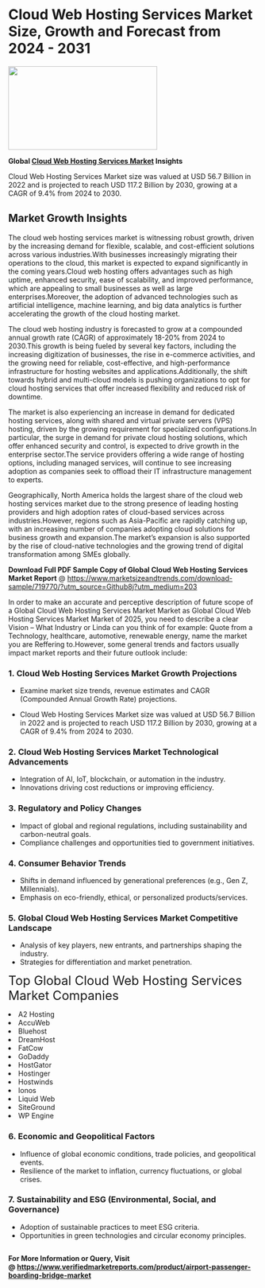 <H1>Cloud Web Hosting Services Market Size, Growth and Forecast from 2024 - 2031</H1><img class="aligncenter size-medium wp-image-584254" src="https://thirdeyenews.in/wp-content/uploads/2024/09/Global-Market-Research-300x168.jpeg" alt="" width="300" height="168" /><p><strong>Global&nbsp;<a href="https://www.marketsizeandtrends.com/download-sample/719770/?utm_source=Github8j?utm_medium=203">Cloud Web Hosting Services Market</a> Insights</strong></p><p>Cloud Web Hosting Services Market size was valued at USD 56.7 Billion in 2022 and is projected to reach USD 117.2 Billion by 2030, growing at a CAGR of 9.4% from 2024 to 2030.</p><p><h2>Market Growth Insights</h2> <p>The cloud web hosting services market is witnessing robust growth, driven by the increasing demand for flexible, scalable, and cost-efficient solutions across various industries.With businesses increasingly migrating their operations to the cloud, this market is expected to expand significantly in the coming years.Cloud web hosting offers advantages such as high uptime, enhanced security, ease of scalability, and improved performance, which are appealing to small businesses as well as large enterprises.Moreover, the adoption of advanced technologies such as artificial intelligence, machine learning, and big data analytics is further accelerating the growth of the cloud hosting market.</p> <p>The cloud web hosting industry is forecasted to grow at a compounded annual growth rate (CAGR) of approximately 18-20% from 2024 to 2030.This growth is being fueled by several key factors, including the increasing digitization of businesses, the rise in e-commerce activities, and the growing need for reliable, cost-effective, and high-performance infrastructure for hosting websites and applications.Additionally, the shift towards hybrid and multi-cloud models is pushing organizations to opt for cloud hosting services that offer increased flexibility and reduced risk of downtime.</p> <p>The market is also experiencing an increase in demand for dedicated hosting services, along with shared and virtual private servers (VPS) hosting, driven by the growing requirement for specialized configurations.In particular, the surge in demand for private cloud hosting solutions, which offer enhanced security and control, is expected to drive growth in the enterprise sector.The service providers offering a wide range of hosting options, including managed services, will continue to see increasing adoption as companies seek to offload their IT infrastructure management to experts.</p> <p>Geographically, North America holds the largest share of the cloud web hosting services market due to the strong presence of leading hosting providers and high adoption rates of cloud-based services across industries.However, regions such as Asia-Pacific are rapidly catching up, with an increasing number of companies adopting cloud solutions for business growth and expansion.The market’s expansion is also supported by the rise of cloud-native technologies and the growing trend of digital transformation among SMEs globally.</p> <p><span class=""><strong>Download Full PDF Sample Copy of Global Cloud Web Hosting Services Market Report</strong> @ <a href="https://www.marketsizeandtrends.com/download-sample/719770/?utm_source=Github8j?utm_medium=203" target="_blank">https://www.marketsizeandtrends.com/download-sample/719770/?utm_source=Github8j?utm_medium=203</a></span></p><p>In order to make an accurate and perceptive description of future scope of a Global&nbsp;Cloud Web Hosting Services Market Market as Global&nbsp;Cloud Web Hosting Services Market Market of 2025, you need to describe a clear Vision &ndash; What Industry or Linda can you think of for example: Quote from a Technology, healthcare, automotive, renewable energy, name the market you are Reffering to.However, some general trends and factors usually impact market reports and their future outlook include:</p><h3>1.&nbsp;<strong>Cloud Web Hosting Services Market Growth Projections</strong></h3><ul><li>Examine market size trends, revenue estimates and CAGR (Compounded Annual Growth Rate) projections.</li><li><p>Cloud Web Hosting Services Market size was valued at USD 56.7 Billion in 2022 and is projected to reach USD 117.2 Billion by 2030, growing at a CAGR of 9.4% from 2024 to 2030.</p></li></ul><h3>2.&nbsp;<strong>Cloud Web Hosting Services Market Technological Advancements</strong></h3><ul><li>Integration of AI, IoT, blockchain, or automation in the industry.</li><li>Innovations driving cost reductions or improving efficiency.</li></ul><h3>3.&nbsp;<strong>Regulatory and Policy Changes</strong></h3><ul><li>Impact of global and regional regulations, including sustainability and carbon-neutral goals.</li><li>Compliance challenges and opportunities tied to government initiatives.</li></ul><h3>4.&nbsp;<strong>Consumer Behavior Trends</strong></h3><ul><li>Shifts in demand influenced by generational preferences (e.g., Gen Z, Millennials).</li><li>Emphasis on eco-friendly, ethical, or personalized products/services.</li></ul><h3>5.&nbsp;<strong>Global Cloud Web Hosting Services Market Competitive Landscape</strong></h3><ul><li>Analysis of key players, new entrants, and partnerships shaping the industry.</li><li>Strategies for differentiation and market penetration.</li></ul><p data-pm-slice="1 1 []"><span style="color: inherit; font-family: inherit; font-size: 25px;">Top Global Cloud Web Hosting Services Market Companies</span></p><div class="" data-test-id=""><p><li>A2 Hosting</li><li> AccuWeb</li><li> Bluehost</li><li> DreamHost</li><li> FatCow</li><li> GoDaddy</li><li> HostGator</li><li> Hostinger</li><li> Hostwinds</li><li> Ionos</li><li> Liquid Web</li><li> SiteGround</li><li> WP Engine</li></p></div><h3>6.&nbsp;<strong>Economic and Geopolitical Factors</strong></h3><ul><li>Influence of global economic conditions, trade policies, and geopolitical events.</li><li>Resilience of the market to inflation, currency fluctuations, or global crises.</li></ul><h3>7.&nbsp;<strong>Sustainability and ESG (Environmental, Social, and Governance)</strong></h3><ul><li>Adoption of sustainable practices to meet ESG criteria.</li><li>Opportunities in green technologies and circular economy principles.</li></ul><h2><strong style="font-size: 14px;">For More Information or Query, Visit @&nbsp;</strong><a style="background-color: #ffffff; font-size: 14px;" href="https://www.marketsizeandtrends.com/report/cloud-web-hosting-services-market/" target="_blank">https://www.verifiedmarketreports.com/product/airport-passenger-boarding-bridge-market</a></h2>